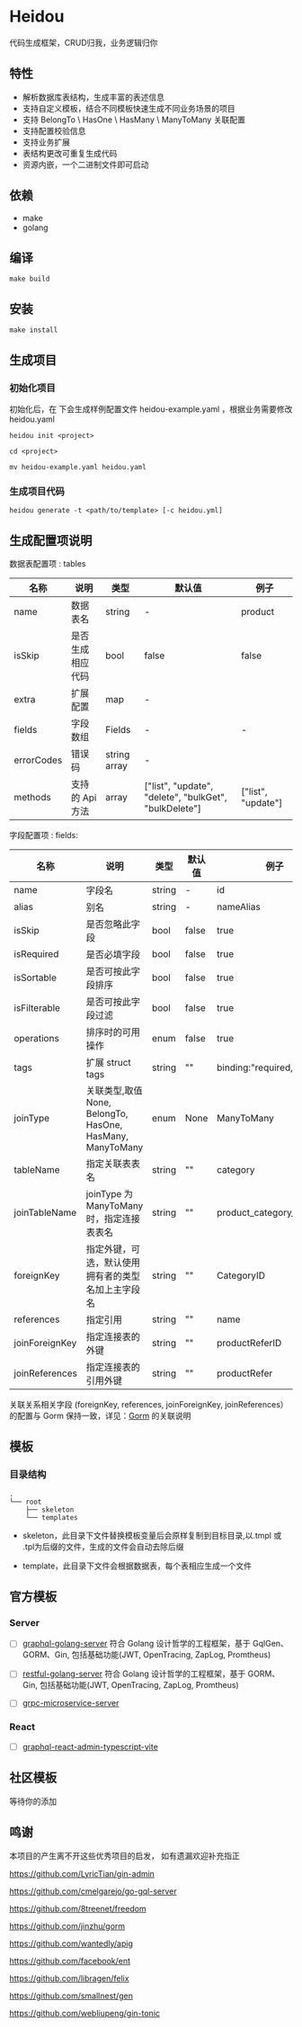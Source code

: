 # Heidou

代码生成框架，CRUD归我，业务逻辑归你

## 特性

- 解析数据库表结构，生成丰富的表述信息
- 支持自定义模板，结合不同模板快速生成不同业务场景的项目
- 支持 BelongTo \ HasOne \ HasMany \ ManyToMany 关联配置
- 支持配置校验信息
- 支持业务扩展
- 表结构更改可重复生成代码
- 资源内嵌，一个二进制文件即可启动

## 依赖

- make
- golang

## 编译

    make build

## 安装

    make install

## 生成项目

### 初始化项目

初始化后，在 <project> 下会生成样例配置文件 heidou-example.yaml ，根据业务需要修改 heidou.yaml

```shell
heidou init <project>

cd <project>

mv heidou-example.yaml heidou.yaml
```

### 生成项目代码

    heidou generate -t <path/to/template> [-c heidou.yml] 

## 生成配置项说明

数据表配置项 : tables

| 名称    | 说明                   | 类型   | 默认值                                                | 例子               |
| ------- | ---------------------- | ------ | ----------------------------------------------------- | ------------------ |
| name    | 数据表名               | string | -                                                     | product            |
| isSkip  | 是否生成相应代码       | bool   | false                                                 | false              |
| extra   | 扩展配置               | map    | -                                                     |
| fields  | 字段数组               | Fields | -                                                     | -                  |
| errorCodes | 错误码 | string array | - |
| methods | 支持的 Api 方法 | array  | ["list", "update", "delete", "bulkGet", "bulkDelete"] | ["list", "update"] |

字段配置项 : fields:

| 名称           | 说明                                                      | 类型   | 默认值 | 例子                      |
| -------------- | --------------------------------------------------------- | ------ | ------ | ------------------------- |
| name           | 字段名                                                    | string | -      | id                        |
| alias           | 别名                                                    | string | -      | nameAlias                        |
| isSkip     | 是否忽略此字段                                              | bool   | false  | true                      |
| isRequired     | 是否必填字段                                              | bool   | false  | true                      |
| isSortable   | 是否可按此字段排序                                            | bool   | false  | true                      |
| isFilterable   | 是否可按此字段过滤                                            | bool   | false  | true                      |
| operations   | 排序时的可用操作                                            | enum   | false  | true                      |
| tags           | 扩展 struct tags                                          | string | ""     | binding:"required,max=64" |
| joinType       | 关联类型,取值 None, BelongTo, HasOne, HasMany, ManyToMany | enum   | None   | ManyToMany                |
| tableName      | 指定关联表表名                                            | string | ""     | category                  |
| joinTableName  | joinType 为ManyToMany时，指定连接表表名                   | string | ""     | product_category_relation |
| foreignKey     | 指定外键，可选，默认使用拥有者的类型名加上主字段名        | string | ""     | CategoryID                |
| references     | 指定引用                                                  | string | ""     | name                      |
| joinForeignKey | 指定连接表的外键                                          | string | ""     | productReferID            |
| joinReferences | 指定连接表的引用外键                                      | string | ""     | productRefer              |


关联关系相关字段 (foreignKey, references, joinForeignKey, joinReferences）的配置与 Gorm 保持一致，详见：[Gorm](https://gorm.io/zh_CN/docs) 的关联说明



## 模板

### 目录结构

```console
.
└── root
    ├── skeleton  
    └── templates
```

- skeleton，此目录下文件替换模板变量后会原样复制到目标目录,以.tmpl 或 .tpl为后缀的文件，生成的文件会自动去除后缀

- template，此目录下文件会根据数据表，每个表相应生成一个文件

## 官方模板

### Server

- [ ] [graphql-golang-server](https://github.com/ychengcloud/graphql-golang-server-template) 符合 Golang 设计哲学的工程框架，基于 GqlGen、GORM、Gin, 包括基础功能(JWT, OpenTracing, ZapLog, Promtheus)

- [ ] [restful-golang-server](https://github.com/ychengcloud/restful-golang-server-template) 符合 Golang 设计哲学的工程框架，基于 GORM、Gin, 包括基础功能(JWT, OpenTracing, ZapLog, Promtheus)

- [ ] [grpc-microservice-server]()

### React

- [ ] [graphql-react-admin-typescript-vite](https://github.com/ychengcloud/graphql-react-admin-template) 


## 社区模板

等待你的添加

## 鸣谢

本项目的产生离不开这些优秀项目的启发， 如有遗漏欢迎补充指正

https://github.com/LyricTian/gin-admin

https://github.com/cmelgarejo/go-gql-server

https://github.com/8treenet/freedom

https://github.com/jinzhu/gorm

https://github.com/wantedly/apig

https://github.com/facebook/ent

https://github.com/libragen/felix

https://github.com/smallnest/gen

https://github.com/webliupeng/gin-tonic